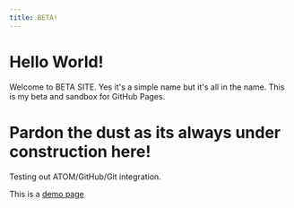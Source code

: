 ```yaml
---
title: BETA!
---
```


# Hello World!

Welcome to BETA SITE. Yes it's a simple name but it's all in the name. This is my beta and sandbox for GitHub Pages.

# Pardon the dust as its always under construction here!

Testing out ATOM/GitHub/Git integration.

This is a [demo page](/page-demo)
